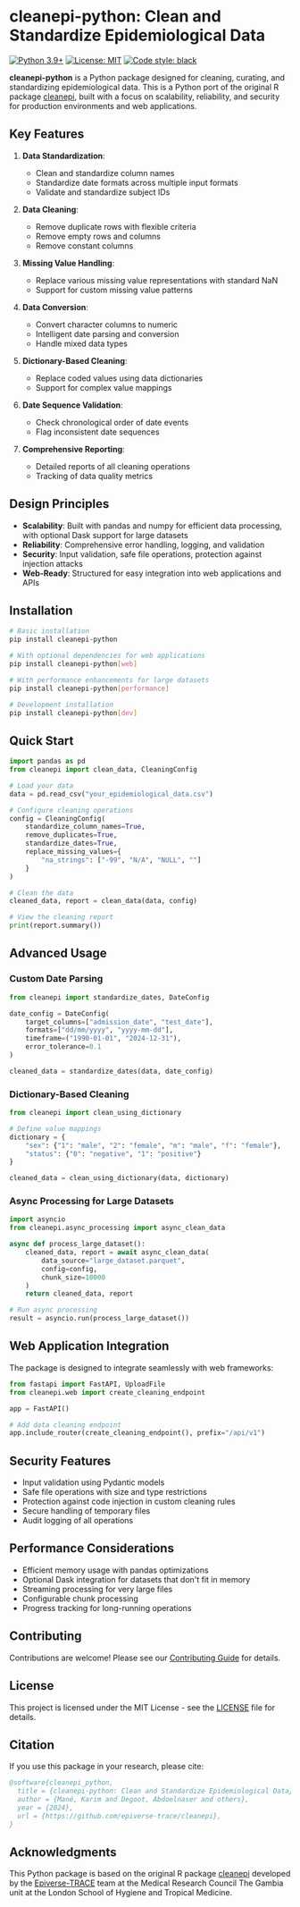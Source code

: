 # cleanepi-python: Clean and Standardize Epidemiological Data

[![Python 3.9+](https://img.shields.io/badge/python-3.9+-blue.svg)](https://www.python.org/downloads/)
[![License: MIT](https://img.shields.io/badge/License-MIT-yellow.svg)](https://opensource.org/licenses/MIT)
[![Code style: black](https://img.shields.io/badge/code%20style-black-000000.svg)](https://github.com/psf/black)

**cleanepi-python** is a Python package designed for cleaning, curating, and standardizing epidemiological data. This is a Python port of the original R package [cleanepi](https://github.com/epiverse-trace/cleanepi), built with a focus on scalability, reliability, and security for production environments and web applications.

## Key Features

1. **Data Standardization**: 
   - Clean and standardize column names
   - Standardize date formats across multiple input formats
   - Validate and standardize subject IDs

2. **Data Cleaning**: 
   - Remove duplicate rows with flexible criteria
   - Remove empty rows and columns
   - Remove constant columns

3. **Missing Value Handling**: 
   - Replace various missing value representations with standard NaN
   - Support for custom missing value patterns

4. **Data Conversion**: 
   - Convert character columns to numeric
   - Intelligent date parsing and conversion
   - Handle mixed data types

5. **Dictionary-Based Cleaning**: 
   - Replace coded values using data dictionaries
   - Support for complex value mappings

6. **Date Sequence Validation**: 
   - Check chronological order of date events
   - Flag inconsistent date sequences

7. **Comprehensive Reporting**: 
   - Detailed reports of all cleaning operations
   - Tracking of data quality metrics

## Design Principles

- **Scalability**: Built with pandas and numpy for efficient data processing, with optional Dask support for large datasets
- **Reliability**: Comprehensive error handling, logging, and validation
- **Security**: Input validation, safe file operations, protection against injection attacks
- **Web-Ready**: Structured for easy integration into web applications and APIs

## Installation

```bash
# Basic installation
pip install cleanepi-python

# With optional dependencies for web applications
pip install cleanepi-python[web]

# With performance enhancements for large datasets
pip install cleanepi-python[performance]

# Development installation
pip install cleanepi-python[dev]
```

## Quick Start

```python
import pandas as pd
from cleanepi import clean_data, CleaningConfig

# Load your data
data = pd.read_csv("your_epidemiological_data.csv")

# Configure cleaning operations
config = CleaningConfig(
    standardize_column_names=True,
    remove_duplicates=True,
    standardize_dates=True,
    replace_missing_values={
        "na_strings": ["-99", "N/A", "NULL", ""]
    }
)

# Clean the data
cleaned_data, report = clean_data(data, config)

# View the cleaning report
print(report.summary())
```

## Advanced Usage

### Custom Date Parsing

```python
from cleanepi import standardize_dates, DateConfig

date_config = DateConfig(
    target_columns=["admission_date", "test_date"],
    formats=["dd/mm/yyyy", "yyyy-mm-dd"],
    timeframe=("1990-01-01", "2024-12-31"),
    error_tolerance=0.1
)

cleaned_data = standardize_dates(data, date_config)
```

### Dictionary-Based Cleaning

```python
from cleanepi import clean_using_dictionary

# Define value mappings
dictionary = {
    "sex": {"1": "male", "2": "female", "m": "male", "f": "female"},
    "status": {"0": "negative", "1": "positive"}
}

cleaned_data = clean_using_dictionary(data, dictionary)
```

### Async Processing for Large Datasets

```python
import asyncio
from cleanepi.async_processing import async_clean_data

async def process_large_dataset():
    cleaned_data, report = await async_clean_data(
        data_source="large_dataset.parquet",
        config=config,
        chunk_size=10000
    )
    return cleaned_data, report

# Run async processing
result = asyncio.run(process_large_dataset())
```

## Web Application Integration

The package is designed to integrate seamlessly with web frameworks:

```python
from fastapi import FastAPI, UploadFile
from cleanepi.web import create_cleaning_endpoint

app = FastAPI()

# Add data cleaning endpoint
app.include_router(create_cleaning_endpoint(), prefix="/api/v1")
```

## Security Features

- Input validation using Pydantic models
- Safe file operations with size and type restrictions
- Protection against code injection in custom cleaning rules
- Secure handling of temporary files
- Audit logging of all operations

## Performance Considerations

- Efficient memory usage with pandas optimizations
- Optional Dask integration for datasets that don't fit in memory
- Streaming processing for very large files
- Configurable chunk processing
- Progress tracking for long-running operations

## Contributing

Contributions are welcome! Please see our [Contributing Guide](CONTRIBUTING.md) for details.

## License

This project is licensed under the MIT License - see the [LICENSE](LICENSE) file for details.

## Citation

If you use this package in your research, please cite:

```bibtex
@software{cleanepi_python,
  title = {cleanepi-python: Clean and Standardize Epidemiological Data},
  author = {Mané, Karim and Degoot, Abdoelnaser and others},
  year = {2024},
  url = {https://github.com/epiverse-trace/cleanepi},
}
```

## Acknowledgments

This Python package is based on the original R package [cleanepi](https://github.com/epiverse-trace/cleanepi) developed by the [Epiverse-TRACE](https://data.org/initiatives/epiverse/) team at the Medical Research Council The Gambia unit at the London School of Hygiene and Tropical Medicine.